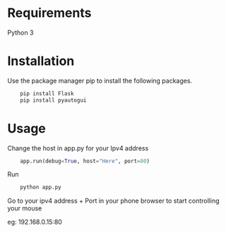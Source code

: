 # Requirements

Python 3

# Installation

Use the package manager pip to install the following packages.

```bash
    pip install Flask
    pip install pyautogui
```

# Usage

Change the host in app.py for your Ipv4 address

```python
    app.run(debug=True, host="Here", port=80)
```

Run

```bash
    python app.py
```

Go to your ipv4 address + Port in your phone browser to start controlling your mouse

eg: 192.168.0.15:80

